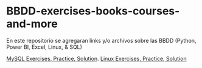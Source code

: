# BBDD-exercises-books-courses-and-more
En este repositorio se agregaran links y/o archivos sobre las BBDD (Python, Power BI, Excel, Linux, & SQL)

[MySQL Exercises, Practice, Solution](https://www.w3resource.com/mysql-exercises/).
[Linux Exercises, Practice, Solution](https://linuxjourney.com/lesson/stdout-standard-out-redirect)
